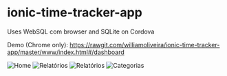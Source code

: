 # ionic-time-tracker-app

Uses WebSQL com browser and SQLite on Cordova

Demo (Chrome only): https://rawgit.com/williamoliveira/ionic-time-tracker-app/master/www/index.html#/dashboard

![Home](http://i.imgur.com/rf9T8W0.png)
![Relatórios](http://i.imgur.com/7izwrdA.png)
![Relatórios](http://i.imgur.com/GSIjqeP.png)
![Categorias](http://i.imgur.com/a1JDPbZ.png)
